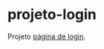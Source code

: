 # projeto-login
 Projeto <a href="https://vanessalaureano.github.io/projeto-login/">página de login</a>.
